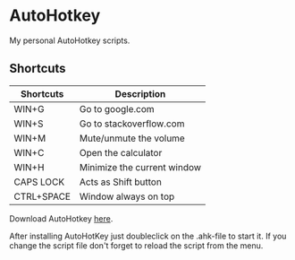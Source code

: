 AutoHotkey
==========

My personal AutoHotkey scripts.  

Shortcuts  
---------
| Shortcuts  | Description                 |
| ---------  | -----------                 |
| WIN+G      | Go to google.com            |
| WIN+S      | Go to stackoverflow.com     |
| WIN+M      | Mute/unmute the volume      |
| WIN+C      | Open the calculator         |
| WIN+H      | Minimize the current window |
| CAPS LOCK  | Acts as Shift button        |
| CTRL+SPACE | Window always on top        |

Download AutoHotkey [here](http://www.autohotkey.com).  

After installing AutoHotKey just doubleclick on the .ahk-file to start it. If you change the script file don't forget to reload the script from the menu.
